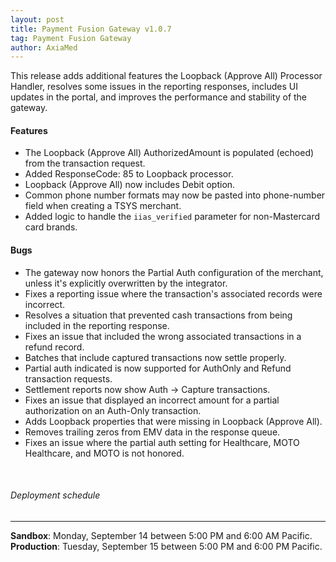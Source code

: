 ```yaml
---
layout: post
title: Payment Fusion Gateway v1.0.7
tag: Payment Fusion Gateway
author: AxiaMed
---
```


This release adds additional features the Loopback (Approve All) Processor Handler, resolves some issues in the reporting responses, includes UI updates in the portal, and improves the performance and stability of the gateway. 

#### Features
* The Loopback (Approve All) AuthorizedAmount is populated (echoed) from the transaction request.
* Added ResponseCode: 85 to Loopback processor.
* Loopback (Approve All) now includes Debit option.
* Common phone number formats may now be pasted into phone-number field when creating a TSYS merchant.
* Added logic to handle the `iias_verified` parameter for non-Mastercard card brands.



#### Bugs
* The gateway now honors the Partial Auth configuration of the merchant, unless it's explicitly overwritten by the integrator.
* Fixes a reporting issue where the transaction's associated records were incorrect.
* Resolves a situation that prevented cash transactions from being included in the reporting response.
* Fixes an issue that included the wrong associated transactions in a refund record.
* Batches that include captured transactions now settle properly.
* Partial auth indicated is now supported for AuthOnly and Refund transaction requests.
* Settlement reports now show Auth → Capture transactions.
* Fixes an issue that displayed an incorrect amount for a partial authorization on an Auth-Only transaction.
* Adds Loopback properties that were missing in Loopback (Approve All).
* Removes trailing zeros from EMV data in the response queue.
* Fixes an issue where the partial auth setting for Healthcare, MOTO Healthcare, and MOTO is not honored.

&nbsp;  
###### Deployment schedule
* * *
**Sandbox**: Monday, September 14 between 5:00 PM and 6:00 AM Pacific.
<br>
**Production**: Tuesday, September 15 between 5:00 PM and 6:00 PM Pacific.
